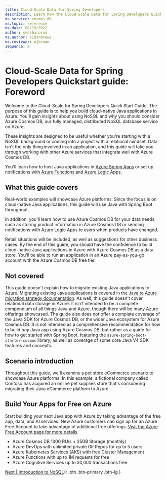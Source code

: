 ```yaml
---
title: Cloud-Scale Data for Spring Developers
description: Learn how the Cloud-Scale Data for Spring Developers Quick Start Guide can help you bring cloud-native Java applications to Azure.
ms.service: cosmos-db
ms.topic: reference
ms.date: 08/19/2022
author: seesharprun
ms.author: sidandrews
ms.reviewer: mjbrown
sequence: 0
---
```


# Cloud-Scale Data for Spring Developers Quickstart guide: Foreword

Welcome to the Cloud-Scale for Spring Developers Quick Start Guide. The purpose of this guide is to help you build cloud-native Java applications in Azure. You'll gain insights about using NoSQL and why you should consider Azure Cosmos DB, our fully managed, distributed NoSQL database service on Azure.

These insights are designed to be useful whether you're starting with a NoSQL background or coming into a project with a relational mindset. Data isn't the only thing involved in an application, and this guide will take you through working with other Azure services that integrate well with Azure Cosmos DB.

You'll learn how to host Java applications in [Azure Spring Apps](https://azure.microsoft.com/services/spring-apps/) or set up notifications with [Azure Functions](https://azure.microsoft.com/services/functions/) and [Azure Logic Apps](https://azure.microsoft.com/services/logic-apps/).

## What this guide covers

Real-world examples will showcase Azure platforms. Since the focus is on cloud-native Java applications, this guide will use Java with Spring Boot throughout.

In addition, you'll learn how to use Azure Cosmos DB for your data needs, such as storing product information in Azure Cosmos DB or sending notifications with Azure Logic Apps to users when products have changed.

Retail situations will be included, as well as suggestions for other business cases. By the end of this guide, you should have the confidence to build cloud-native Java applications in Azure with Azure Cosmos DB as a data store. You'll be able to run an application in an Azure pay-as-you-go account with the Azure Cosmos DB free tier.

## Not covered

This guide doesn't explain how to migrate existing Java applications to Azure. Migrating existing Java applications is covered in the [Java to Azure migration strategy documentation](/azure/developer/java/migration/). As well, this guide doesn't cover relational data storage in Azure. It isn't intended to be a complete compendium of all things Java and Azure, though there will be many Azure offerings showcased. The guide also does not offer a complete coverage of the Java SDK for Azure Cosmos DB, or the wider Java ecosystem for Azure Cosmos DB. It is not intended as a comprehensive recommendation for how to build *any* Java app using Azure Cosmos DB, but rather as a guide for how to get started with Spring Boot, featuring the `azure-spring-boot-starter-cosmos` library, as well as coverage of some core Java V4 SDK features and concepts.

## Scenario introduction

Throughout this guide, we'll examine a pet store eCommerce scenario to showcase Azure platforms. In this example, a fictional company called Contoso has acquired an online pet supplies store that's considering migrating their Java eCommerce platform to Azure.

## Build Your Apps for Free on Azure 

Start building your next Java app with Azure by taking advantage of the free app, data, and AI services. New Azure customers can sign up for an Azure Free Account to take advantage of additional free offerings. [Visit the Azure Free Account page for more details](https://azure.microsoft.com/free/). 

* Azure Cosmos DB 1000 RU/s + 25GB Storage (monthly)
* Azure DevOps with unlimited private Git Repos for up to 5 users
* Azure Kubernetes Services (AKS) with free Cluster Management
* Azure Functions with up to 1M requests for free
* Azure Cognitive Services up to 30,000 transactions free

[Next &#124; Introduction to NoSQL](intro-nosql.md){: .btn .btn-primary .btn-lg }